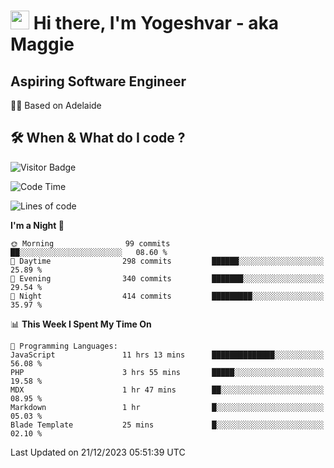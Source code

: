 <h1><img src="https://emojis.slackmojis.com/emojis/images/1531849430/4246/blob-sunglasses.gif?1531849430" width="30"/> Hi there, I'm Yogeshvar - aka Maggie</h1>

## Aspiring Software Engineer
🏂🏻  Based on Adelaide 

## 🛠 When & What do I code ?  

![Visitor Badge](https://visitor-badge.feriirawann.repl.co?username=yogeshvar&repo=yogeshvar&label=Visitors&style=plastic&color=%23457BFF&contentType=svg)

<!--START_SECTION:waka-->
![Code Time](http://img.shields.io/badge/Code%20Time-2%2C436%20hrs%2035%20mins-blue)

![Lines of code](https://img.shields.io/badge/From%20Hello%20World%20I%27ve%20Written-4.0%20million%20lines%20of%20code-blue)

**I'm a Night 🦉** 

```text
🌞 Morning                99 commits          ██░░░░░░░░░░░░░░░░░░░░░░░   08.60 % 
🌆 Daytime                298 commits         ██████░░░░░░░░░░░░░░░░░░░   25.89 % 
🌃 Evening                340 commits         ███████░░░░░░░░░░░░░░░░░░   29.54 % 
🌙 Night                  414 commits         █████████░░░░░░░░░░░░░░░░   35.97 % 
```


📊 **This Week I Spent My Time On** 

```text
💬 Programming Languages: 
JavaScript               11 hrs 13 mins      ██████████████░░░░░░░░░░░   56.08 % 
PHP                      3 hrs 55 mins       █████░░░░░░░░░░░░░░░░░░░░   19.58 % 
MDX                      1 hr 47 mins        ██░░░░░░░░░░░░░░░░░░░░░░░   08.95 % 
Markdown                 1 hr                █░░░░░░░░░░░░░░░░░░░░░░░░   05.03 % 
Blade Template           25 mins             █░░░░░░░░░░░░░░░░░░░░░░░░   02.10 % 
```


 Last Updated on 21/12/2023 05:51:39 UTC
<!--END_SECTION:waka-->
